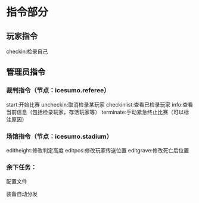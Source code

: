 # 指令部分
## 玩家指令
checkin:检录自己
## 管理员指令
### 裁判指令（节点：icesumo.referee）
start:开始比赛
uncheckin:取消检录某玩家
checkinlist:查看已检录玩家
info:查看当前信息（包括检录玩家，存活玩家等）
terminate:手动紧急终止比赛（可以标注原因）
### 场馆指令（节点：icesumo.stadium）
editheight:修改判定高度
editpos:修改玩家传送位置
editgrave:修改死亡后位置

### 余下任务：

配置文件

装备自动分发
